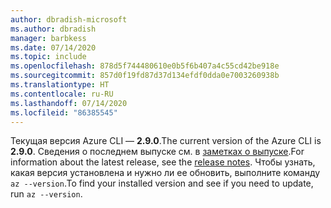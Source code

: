 ```yaml
---
author: dbradish-microsoft
ms.author: dbradish
manager: barbkess
ms.date: 07/14/2020
ms.topic: include
ms.openlocfilehash: 878d5f744480610e0b5f6b407a4c55cd42be918e
ms.sourcegitcommit: 857d0f19fd87d37d134efdf0dda0e7003260938b
ms.translationtype: HT
ms.contentlocale: ru-RU
ms.lasthandoff: 07/14/2020
ms.locfileid: "86385545"
---
```

<span data-ttu-id="618f2-101">Текущая версия Azure CLI — __2.9.0__.</span><span class="sxs-lookup"><span data-stu-id="618f2-101">The current version of the Azure CLI is __2.9.0__.</span></span> <span data-ttu-id="618f2-102">Сведения о последнем выпуске см. в [заметках о выпуске](../release-notes-azure-cli.md).</span><span class="sxs-lookup"><span data-stu-id="618f2-102">For information about the latest release, see the [release notes](../release-notes-azure-cli.md).</span></span> <span data-ttu-id="618f2-103">Чтобы узнать, какая версия установлена и нужно ли ее обновить, выполните команду `az --version`.</span><span class="sxs-lookup"><span data-stu-id="618f2-103">To find your installed version and see if you need to update, run `az --version`.</span></span>
